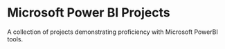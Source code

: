 # Microsoft Power BI Projects
A collection of projects demonstrating proficiency with Microsoft PowerBI tools.
